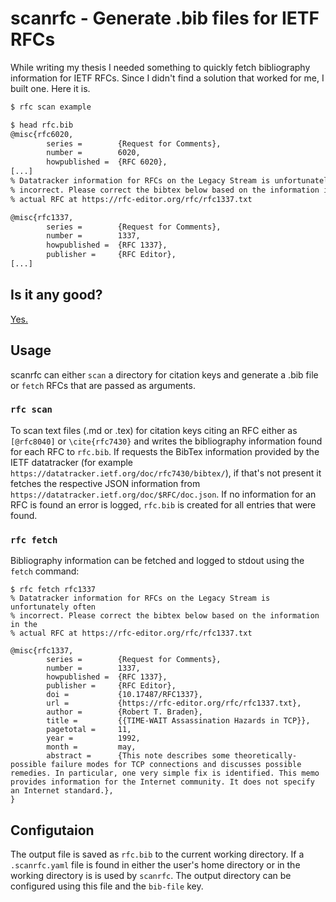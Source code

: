 # scanrfc - Generate .bib files for IETF RFCs

While writing my thesis I needed something to quickly fetch bibliography information for IETF RFCs. Since I didn't find a solution that worked for me, I built one. Here it is.

```sh
$ rfc scan example

$ head rfc.bib
@misc{rfc6020,
        series =        {Request for Comments},
        number =        6020,
        howpublished =  {RFC 6020},
[...]
% Datatracker information for RFCs on the Legacy Stream is unfortunately often
% incorrect. Please correct the bibtex below based on the information in the
% actual RFC at https://rfc-editor.org/rfc/rfc1337.txt

@misc{rfc1337,
        series =        {Request for Comments},
        number =        1337,
        howpublished =  {RFC 1337},
        publisher =     {RFC Editor},
[...]
```

## Is it any good?

[Yes.](https://news.ycombinator.com/item?id=3067434)

## Usage

scanrfc can either `scan` a directory for citation keys and generate a .bib file or `fetch` RFCs that are passed as arguments.

### `rfc scan`

To scan text files (.md or .tex) for citation keys citing an RFC either as `[@rfc8040]` or `\cite{rfc7430}` and writes the bibliography information found for each RFC to `rfc.bib`. If requests the BibTex information provided by the IETF datatracker (for example `https://datatracker.ietf.org/doc/rfc7430/bibtex/`), if that's not present it fetches the respective JSON information from `https://datatracker.ietf.org/doc/$RFC/doc.json`. If no information for an RFC is found an error is logged, `rfc.bib` is created for all entries that were found.

### `rfc fetch`

Bibliography information can be fetched and logged to stdout using the `fetch` command:

```
$ rfc fetch rfc1337
% Datatracker information for RFCs on the Legacy Stream is unfortunately often
% incorrect. Please correct the bibtex below based on the information in the
% actual RFC at https://rfc-editor.org/rfc/rfc1337.txt

@misc{rfc1337,
        series =        {Request for Comments},
        number =        1337,
        howpublished =  {RFC 1337},
        publisher =     {RFC Editor},
        doi =           {10.17487/RFC1337},
        url =           {https://rfc-editor.org/rfc/rfc1337.txt},
        author =        {Robert T. Braden},
        title =         {{TIME-WAIT Assassination Hazards in TCP}},
        pagetotal =     11,
        year =          1992,
        month =         may,
        abstract =      {This note describes some theoretically-possible failure modes for TCP connections and discusses possible remedies. In particular, one very simple fix is identified. This memo provides information for the Internet community. It does not specify an Internet standard.},
}
```

## Configutaion

The output file is saved as `rfc.bib` to the current working directory. If a `.scanrfc.yaml` file is found in either the user's home directory or in the working directory is is used by `scanrfc`. The output directory can be configured using this file and the `bib-file` key.
